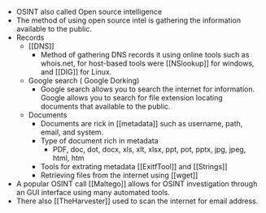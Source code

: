 - OSINT also called Open source intelligence 
- The method of using open source intel is gathering the information available to the public. 
- Records
    - [[DNS]]
        - Method of gathering DNS records it using online tools such as whois.net, for host-based tools were [[NSlookup]] for windows, and [[DIG]] for Linux.
    - Google search ( Google Dorking)
        - Google search allows you to search the internet for information. Google allows you to search for file extension locating documents that available to the public.  
    - Documents 
        - Documents are rick in [[metadata]] such as username, path, email, and system. 
        - Type of document rich in metadata
            - PDF, doc, dot, docx, xls, xlt, xlsx, ppt, pot, pptx, jpg, jpeg, html, htm
        - Tools for extrating metadata [[ExitfTool]] and [[Strings]]
        - Retrieving files from the internet using [[wget]]
- A popular OSINT call [[Maltego]] allows for OSINT investigation through an GUI interface using many automated tools. 
- There also [[TheHarvester]] used to scan the internet for email address. 
